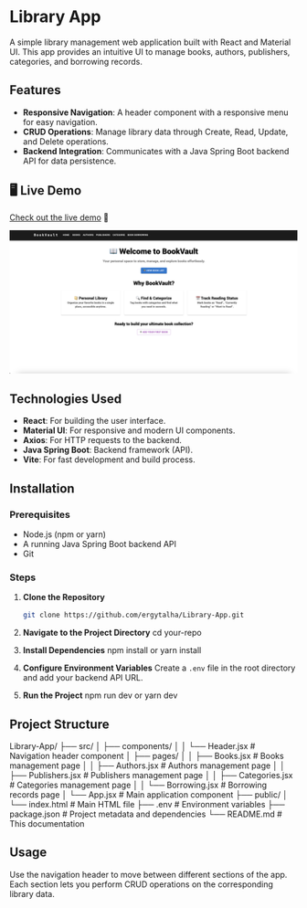 # Library App
A simple library management web application built with React and Material UI. This app provides an intuitive UI to manage books, authors, publishers, categories, and borrowing records.

## Features
- **Responsive Navigation**: A header component with a responsive menu for easy navigation.
- **CRUD Operations**: Manage library data through Create, Read, Update, and Delete operations.
- **Backend Integration**: Communicates with a Java Spring Boot backend API for data persistence.

## 🖥️ Live Demo

[Check out the live demo](https://library-app-xi-livid.vercel.app/) 🚀

![Screenshot](./public/ss.png)
## Technologies Used
- **React**: For building the user interface.
- **Material UI**: For responsive and modern UI components.
- **Axios**: For HTTP requests to the backend.
- **Java Spring Boot**: Backend framework (API).
- **Vite**: For fast development and build process.

## Installation

### Prerequisites
- Node.js (npm or yarn)
- A running Java Spring Boot backend API
- Git

### Steps

1. **Clone the Repository**
   ```bash
   git clone https://github.com/ergytalha/Library-App.git
2. **Navigate to the Project Directory**
    cd your-repo

3. **Install Dependencies**
    npm install
    or 
    yarn install
4. **Configure Environment Variables**
Create a `.env` file in the root directory and add your backend API URL.
5. **Run the Project**
    npm run dev
    or
    yarn dev

## Project Structure
Library-App/
├── src/
│   ├── components/
│   │   └── Header.jsx         # Navigation header component
│   ├── pages/
│   │   ├── Books.jsx          # Books management page
│   │   ├── Authors.jsx        # Authors management page
│   │   ├── Publishers.jsx     # Publishers management page
│   │   ├── Categories.jsx     # Categories management page
│   │   └── Borrowing.jsx      # Borrowing records page
│   └── App.jsx                # Main application component
├── public/
│   └── index.html             # Main HTML file
├── .env                       # Environment variables
├── package.json               # Project metadata and dependencies
└── README.md                  # This documentation
## Usage
Use the navigation header to move between different sections of the app. Each section lets you perform CRUD operations on the corresponding library data.
